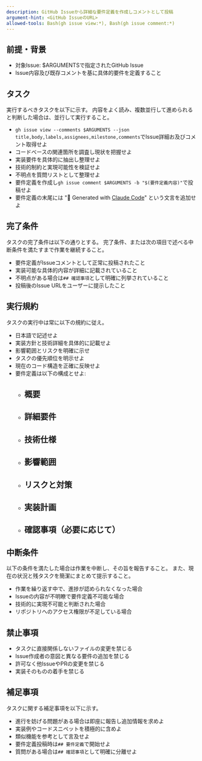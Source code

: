 ```yaml
---
description: GitHub Issueから詳細な要件定義を作成しコメントとして投稿
argument-hint: <GitHub IssueのURL>
allowed-tools: Bash(gh issue view:*), Bash(gh issue comment:*)
---
```


## 前提・背景

- 対象Issue: $ARGUMENTSで指定されたGitHub Issue
- Issue内容及び既存コメントを基に具体的要件を定義すること

## タスク

実行するべきタスクを以下に示す。
内容をよく読み、複数並行して進められると判断した場合は、並行して実行すること。

- `gh issue view --comments $ARGUMENTS --json title,body,labels,assignees,milestone,comments`でIssue詳細お及びコメント取得せよ
- コードベースの関連箇所を調査し現状を把握せよ
- 実装要件を具体的に抽出し整理せよ
- 技術的制約と実現可能性を検証せよ
- 不明点を質問リストとして整理せよ
- 要件定義を作成し`gh issue comment $ARGUMENTS -b "$(要件定義内容)"`で投稿せよ
- 要件定義の末尾には "🤖 Generated with [Claude Code](https://claude.ai/code)" という文言を追加せよ

## 完了条件

タスクの完了条件は以下の通りとする。
完了条件、または次の項目で述べる中断条件を満たすまで作業を継続すること。

- 要件定義がIssueコメントとして正常に投稿されたこと
- 実装可能な具体的内容が詳細に記載されていること
- 不明点がある場合は`## 確認事項`として明確に列挙されていること
- 投稿後のIssue URLをユーザーに提示したこと

## 実行規約

タスクの実行中は常に以下の規約に従え。

- 日本語で記述せよ
- 実装方針と技術詳細を具体的に記載せよ
- 影響範囲とリスクを明確に示せ
- タスクの優先順位を明示せよ
- 現在のコード構造を正確に反映せよ
- 要件定義は以下の構成とせよ:
  - ## 概要
  - ## 詳細要件
  - ## 技術仕様
  - ## 影響範囲
  - ## リスクと対策
  - ## 実装計画
  - ## 確認事項（必要に応じて）

## 中断条件

以下の条件を満たした場合は作業を中断し、その旨を報告すること。
また、現在の状況と残タスクを簡潔にまとめて提示すること。

- 作業を繰り返す中で、進捗が認められなくなった場合
- Issueの内容が不明瞭で要件定義不可能な場合
- 技術的に実現不可能と判断された場合
- リポジトリへのアクセス権限が不足している場合

## 禁止事項

- タスクに直接関係しないファイルの変更を禁じる
- Issue作成者の意図と異なる要件の追加を禁じる
- 許可なく他IssueやPRの変更を禁じる
- 実装そのものの着手を禁じる

## 補足事項

タスクに関する補足事項を以下に示す。

- 進行を妨げる問題がある場合は即座に報告し追加情報を求めよ
- 実装例やコードスニペットを積極的に含めよ
- 類似機能を参考として言及せよ
- 要件定義投稿時は`## 要件定義`で開始せよ
- 質問がある場合は`## 確認事項`として明確に分離せよ
